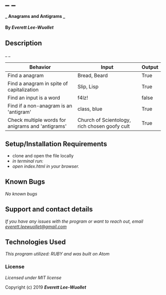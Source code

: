 # _ _

#### _ Anagrams and Antigrams _

#### By _**Everett Lee-Wuollet**_

## Description

_ _

|Behavior|Input|Output|
|---|---|---|
| Find a anagram | Bread, Beard | True |
| Find a anagram in spite of capitalization | Slip, Lisp | True |
| Find an input is a word | f4lz! | false |
| Find if a non-anagram is an 'antigram' | class, blue | True |
| Check multiple words for anigrams and 'antigrams' | Church of Scientology, rich chosen goofy cult | True |
## Setup/Installation Requirements

* clone and open the file locally
* _in terminal run:_
* _open index.html in your browser._



## Known Bugs

_No known bugs_

## Support and contact details

_If you have any issues with the program or want to reach out, email [everett.leewuollet@gmail.com](href="mailto:everett.leewuolletgmail.com")_

## Technologies Used

_This program utilized:_
 _RUBY_
_and was built on Atom_
### License

*Licensed under MIT license*

Copyright (c) 2019 **_Everett Lee-Wuollet_**
